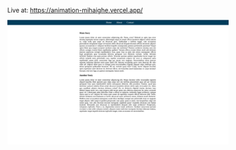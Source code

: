 Live at: https://animation-mihaighe.vercel.app/

![Alt text](/content/Screen1.png?raw=true "Screen1")
